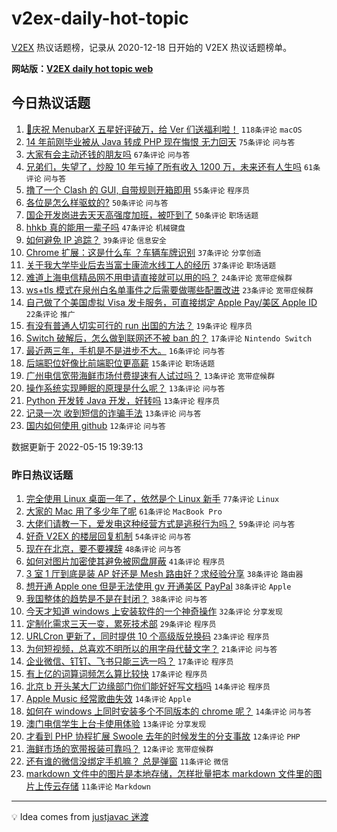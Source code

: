 # v2ex-daily-hot-topic

[V2EX](https://www.v2ex.com/) 热议话题榜，记录从 2020-12-18 日开始的 V2EX 热议话题榜单。

**网站版：[V2EX daily hot topic web](https://boojack.github.io/v2ex-daily-hot-topic-web/)**

## 今日热议话题

<!-- TODAY BEGIN -->

1. [🎉庆祝 MenubarX 五星好评破万，给 Ver 们送福利啦！](https://www.v2ex.com/t/853047) `118条评论` `macOS`
1. [14 年前刚毕业被从 Java 转成 PHP 现在悔恨 无力回天](https://www.v2ex.com/t/853017) `75条评论` `问与答`
1. [大家有会主动还钱的朋友吗](https://www.v2ex.com/t/852921) `67条评论` `问与答`
1. [兄弟们，失望了，炒股 10 年亏掉了所有收入 1200 万，未来还有人生吗](https://www.v2ex.com/t/852971) `61条评论` `问与答`
1. [撸了一个 Clash 的 GUI, 自带规则开箱即用](https://www.v2ex.com/t/852908) `55条评论` `程序员`
1. [各位是怎么样驱蚊的?](https://www.v2ex.com/t/852918) `50条评论` `问与答`
1. [国企开发岗进去天天高强度加班，被吓到了](https://www.v2ex.com/t/852956) `50条评论` `职场话题`
1. [hhkb 真的能用一辈子吗](https://www.v2ex.com/t/852950) `47条评论` `机械键盘`
1. [如何避免 IP 追踪？](https://www.v2ex.com/t/852966) `39条评论` `信息安全`
1. [Chrome 扩展：这是什么车 ？车辆车牌识别](https://www.v2ex.com/t/852902) `37条评论` `分享创造`
1. [关于我大学毕业后去当富士康流水线工人的经历](https://www.v2ex.com/t/852933) `37条评论` `职场话题`
1. [难道上海电信精品网不用申请直接就可以用的吗？](https://www.v2ex.com/t/853035) `24条评论` `宽带症候群`
1. [ws+tls 模式在泉州白名单事件之后需要做哪些配置改进](https://www.v2ex.com/t/852985) `23条评论` `宽带症候群`
1. [自己做了个美国虚拟 Visa 发卡服务，可直接绑定 Apple Pay/美区 Apple ID](https://www.v2ex.com/t/853022) `22条评论` `推广`
1. [有没有普通人切实可行的 run 出国的方法？](https://www.v2ex.com/t/853021) `19条评论` `程序员`
1. [Switch 破解后，怎么做到联网还不被 ban 的？](https://www.v2ex.com/t/853013) `17条评论` `Nintendo Switch`
1. [最近两三年，手机是不是进步不大。](https://www.v2ex.com/t/853026) `16条评论` `问与答`
1. [后端职位好像比前端职位更高薪](https://www.v2ex.com/t/852912) `15条评论` `职场话题`
1. [广州电信宽带海鲜市场付费提速有人试过吗？](https://www.v2ex.com/t/853029) `13条评论` `宽带症候群`
1. [操作系统实现睡眠的原理是什么呢？](https://www.v2ex.com/t/852988) `13条评论` `问与答`
1. [Python 开发转 Java 开发，好转吗](https://www.v2ex.com/t/852987) `13条评论` `程序员`
1. [记录一次 收到短信的诈骗手法](https://www.v2ex.com/t/852922) `13条评论` `问与答`
1. [国内如何使用 github](https://www.v2ex.com/t/853002) `12条评论` `问与答`

数据更新于 2022-05-15 19:39:13

<!-- TODAY END -->

### 昨日热议话题

<!-- YESTERDAY BEGIN -->

1. [完全使用 Linux 桌面一年了，依然是个 Linux 新手](https://www.v2ex.com/t/852740) `77条评论` `Linux`
1. [大家的 Mac 用了多少年了呢](https://www.v2ex.com/t/852850) `61条评论` `MacBook Pro`
1. [大佬们请教一下，爱发电这种经营方式是逃税行为吗？](https://www.v2ex.com/t/852822) `59条评论` `问与答`
1. [好奇 V2EX 的楼层回复机制](https://www.v2ex.com/t/852765) `54条评论` `问与答`
1. [现在在北京，要不要裸辞](https://www.v2ex.com/t/852744) `48条评论` `问与答`
1. [如何对图片加密使其避免被网盘屏蔽](https://www.v2ex.com/t/852752) `41条评论` `程序员`
1. [3 室 1 厅到底是装 AP 好还是 Mesh 路由好？求经验分享](https://www.v2ex.com/t/852785) `38条评论` `路由器`
1. [想开通 Apple one 但是无法使用 gv 开通美区 PayPal](https://www.v2ex.com/t/852803) `38条评论` `Apple`
1. [我国整体的趋势是不是在封闭？](https://www.v2ex.com/t/852760) `38条评论` `问与答`
1. [今天才知道 windows 上安装软件的一个神奇操作](https://www.v2ex.com/t/852875) `32条评论` `分享发现`
1. [定制化需求三天一变，累死技术部](https://www.v2ex.com/t/852741) `29条评论` `程序员`
1. [URLCron 更新了，同时提供 10 个高级版兑换码](https://www.v2ex.com/t/852842) `23条评论` `程序员`
1. [为何短视频，总喜欢不明所以的用字母代替文字？](https://www.v2ex.com/t/852866) `21条评论` `问与答`
1. [企业微信、钉钉、飞书只能三选一吗？](https://www.v2ex.com/t/852831) `17条评论` `程序员`
1. [有上亿的词算词频怎么算比较快](https://www.v2ex.com/t/852820) `17条评论` `程序员`
1. [北京 b 开头某大厂边缘部门你们能好好写文档吗](https://www.v2ex.com/t/852860) `14条评论` `程序员`
1. [Apple Music 经常歌曲失效](https://www.v2ex.com/t/852853) `14条评论` `Apple`
1. [如何在 windows 上同时安装多个不同版本的 chrome 呢？](https://www.v2ex.com/t/852845) `14条评论` `问与答`
1. [澳门电信学生上台卡使用体验](https://www.v2ex.com/t/852786) `13条评论` `分享发现`
1. [才看到 PHP 协程扩展 Swoole 去年的时候发生的分支事故](https://www.v2ex.com/t/852867) `12条评论` `PHP`
1. [海鲜市场的宽带报装可靠吗？](https://www.v2ex.com/t/852823) `12条评论` `宽带症候群`
1. [还有谁的微信没绑定手机嘛？ 总是弹窗](https://www.v2ex.com/t/852863) `11条评论` `微信`
1. [markdown 文件中的图片是本地存储，怎样批量把本 markdown 文件里的图片上传云存储](https://www.v2ex.com/t/852843) `11条评论` `Markdown`

<!-- YESTERDAY END -->

---

💡 Idea comes from [justjavac 迷渡](https://github.com/justjavac/)
